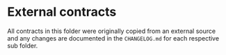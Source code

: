 # External contracts
All contracts in this folder were originally copied from an external source and any changes are documented in the `CHANGELOG.md` for each respective sub folder.
